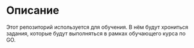 # Описание 
Этот репозиторий используется для обучения.
В нём будут хрониться задания, которые будут выполняться в рамках обучающего курса по GO.
 
